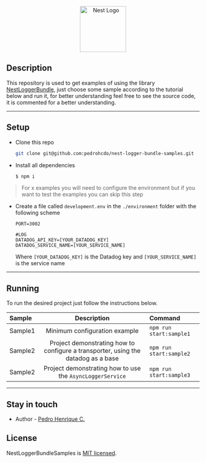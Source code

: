 <p align="center">
  <a href="http://nestjs.com/" target="blank"><img src="" width="120" alt="Nest Logo" /></a>
</p>

## Description

This repository is used to get examples of using the library <a href="https://github.com/pedrohcdo/nest-logger-bundle" target="blank">NestLoggerBundle</a>, just choose some sample according to the tutorial below and run it, for better understanding feel free to see the source code, it is commented for a better understanding.

________________

## Setup

- Clone this repo

  ```bash
  git clone git@github.com:pedrohcdo/nest-logger-bundle-samples.git
  ```

- Install all dependencies

  ```bash
  $ npm i
  ```
> For x examples you will need to configure the environment but if you want to test the examples you can skip this step
- Create a file called `development.env` in the `./environment` folder with the following scheme
  ```
  PORT=3002

  #LOG
  DATADOG_API_KEY=[YOUR_DATADOG_KEY]
  DATADOG_SERVICE_NAME=[YOUR_SERVICE_NAME]
  ```
  Where `[YOUR_DATADOG_KEY]` is the Datadog key and `[YOUR_SERVICE_NAME]` is the service name

________________

## Running

To run the desired project just follow the instructions below.

| Sample | Description | Command |
| :--- | :----: | :--- |
| Sample1 | Minimum configuration example  | ```npm run start:sample1``` |
| Sample2 | Project demonstrating how to configure a transporter, using the datadog as a base  | ```npm run start:sample2``` |
| Sample2 | Project demonstrating how to use the `AsyncLoggerService`  | ```npm run start:sample3``` |

________________

## Stay in touch

- Author - [Pedro Henrique C.](https://github.com/pedrohcdo)

## License

NestLoggerBundleSamples is [MIT licensed](LICENSE).
